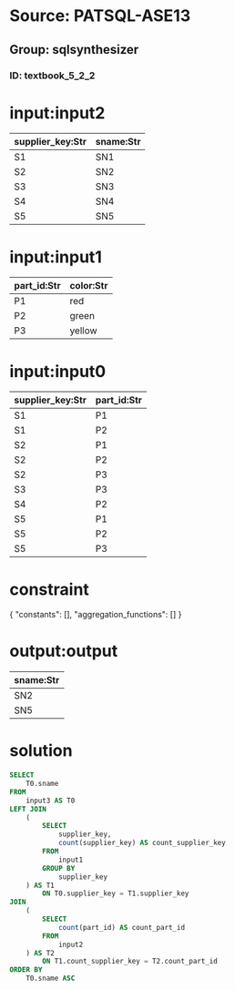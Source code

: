 # Source: PATSQL-ASE13
## Group: sqlsynthesizer
### ID: textbook_5_2_2

# input:input2

| supplier_key:Str | sname:Str |
|---|---|
| S1 | SN1 |
| S2 | SN2 |
| S3 | SN3 |
| S4 | SN4 |
| S5 | SN5 |

# input:input1

| part_id:Str | color:Str |
|---|---|
| P1 | red |
| P2 | green |
| P3 | yellow |

# input:input0

| supplier_key:Str | part_id:Str |
|---|---|
| S1 | P1 |
| S1 | P2 |
| S2 | P1 |
| S2 | P2 |
| S2 | P3 |
| S3 | P3 |
| S4 | P2 |
| S5 | P1 |
| S5 | P2 |
| S5 | P3 |

# constraint

{
  "constants": [],
  "aggregation_functions": []
}

# output:output

| sname:Str |
|---|
| SN2 |
| SN5 |

# solution

```sql
SELECT
    T0.sname 
FROM
    input3 AS T0 
LEFT JOIN
    (
        SELECT
            supplier_key,
            count(supplier_key) AS count_supplier_key 
        FROM
            input1 
        GROUP BY
            supplier_key
    ) AS T1 
        ON T0.supplier_key = T1.supplier_key 
JOIN
    (
        SELECT
            count(part_id) AS count_part_id 
        FROM
            input2
    ) AS T2 
        ON T1.count_supplier_key = T2.count_part_id 
ORDER BY
    T0.sname ASC
```
